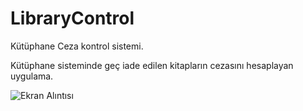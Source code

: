 # LibraryControl

Kütüphane Ceza kontrol sistemi.

Kütüphane sisteminde geç iade edilen kitapların cezasını hesaplayan uygulama.

![Ekran Alıntısı](https://user-images.githubusercontent.com/25001040/63008206-d0d69980-be8a-11e9-8275-844fff3ffaea.PNG)
